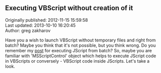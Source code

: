 ## Executing VBScript without creation of it  
Originally published: 2012-11-15 15:59:58  
Last updated: 2013-10-10 16:20:45  
Author: greg zakharov  
  
Have you a wish to launch VBScript without temporary files and right from batch? Maybe you think that it's not possible, but you think wrong. Do you remember my [post](http://code.activestate.com/recipes/578315-create-cab-or-zip-with-batch/?in=lang-batch) for executing JScript from batch? So, maybe you are familiar with 'MSScriptControl' object which helps to execute JScript code in VBScripts or conversely - VBScript code inside JScripts. Let's take a look.
